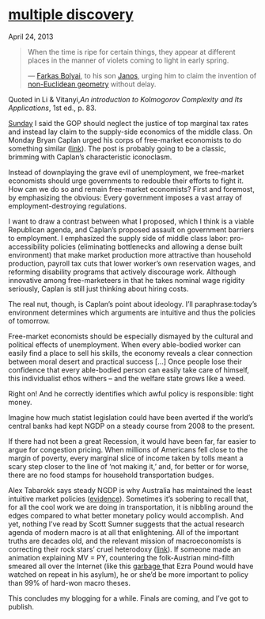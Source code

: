 # [multiple discovery](/2013/04/24/multiple-discovery/ "multiple discovery")

April 24, 2013

> When the time is ripe for certain things, they appear at different places in the manner of violets coming to light in early spring.
>
> — [Farkas Bolyai](http://en.wikipedia.org/wiki/Farkas_Bolyai "Farkas Bolyai"), to his son [Janos](http://en.wikipedia.org/wiki/J%C3%A1nos_Bolyai "János Bolyai"), urging him to claim the invention of [non-Euclidean geometry](http://en.wikipedia.org/wiki/Non-Euclidean_geometry "Non-Euclidean geometry") without delay.

Quoted in Li &amp; Vitanyi,_An introduction to Kolmogorov Complexity and Its Applications_, 1st ed., p. 83.

[Sunday](http://priceroads.com/2013/04/21/an-easier-agenda/ "an easier agenda") I said the GOP should neglect the justice of top marginal tax rates and instead lay claim to the supply-side economics of the middle class. On Monday Bryan Caplan urged his corps of free-market economists to do something similar ([link](http://econlog.econlib.org/archives/2013/04/the_grave_evil.html)). The post is probably going to be a classic, brimming with Caplan’s characteristic iconoclasm.

Instead of downplaying the grave evil of unemployment, we free-market economists should urge governments to redouble their efforts to fight it. How can we do so and remain free-market economists? First and foremost, by emphasizing the obvious: Every government imposes a vast array of employment-destroying regulations.

I want to draw a contrast between what I proposed, which I think is a viable Republican agenda, and Caplan’s proposed assault on government barriers to employment. I emphasized the supply side of middle class labor: pro-accessibility policies (eliminating bottlenecks and allowing a dense built environment) that make market production more attractive than household production, payroll tax cuts that lower worker’s own reservation wages, and reforming disability programs that actively discourage work. Although innovative among free-marketeers in that he takes nominal wage rigidity seriously, Caplan is still just thinking about hiring costs.

The real nut, though, is Caplan’s point about ideology. I’ll paraphrase:today’s environment determines which arguments are intuitive and thus the policies of tomorrow.

Free-market economists should be especially dismayed by the cultural and political effects of unemployment. When every able-bodied worker can easily find a place to sell his skills, the economy reveals a clear connection between moral desert and practical success [...] Once people lose their confidence that every able-bodied person can easily take care of himself, this individualist ethos withers – and the welfare state grows like a weed.

Right on! And he correctly identifies which awful policy is responsible: tight money.

Imagine how much statist legislation could have been averted if the world’s central banks had kept NGDP on a steady course from 2008 to the present.

If there had not been a great Recession, it would have been far, far easier to argue for congestion pricing. When millions of Americans fell close to the margin of poverty, every marginal slice of income taken by tolls meant a scary step closer to the line of ‘not making it,’ and, for better or for worse, there are no food stamps for household transportation budges.

Alex Tabarokk says steady NGDP is why Australia has maintained the least intuitive market policies ([evidence](http://marginalrevolution.com/marginalrevolution/2013/03/australia-notes.html)). Sometimes it’s sobering to recall that, for all the cool work we are doing in transportation, it is nibbling around the edges compared to what better monetary policy would accomplish. And yet, nothing I’ve read by Scott Sumner suggests that the actual research agenda of modern macro is at all that enlightening. All of the important truths are decades old, and the relevant mission of macroeconomists is correcting their rock stars’ cruel heterodoxy ([link](http://www.themoneyillusion.com/?p=5924)). If someone made an animation explaining MV = PY, countering the folk-Austrian mind-filth smeared all over the Internet (like this [garbage ](http://www.youtube.com/watch?v=ZPWH5TlbloU)that Ezra Pound would have watched on repeat in his asylum), he or she’d be more important to policy than 99% of hard-won macro theses.

This concludes my blogging for a while. Finals are coming, and I’ve got to publish.